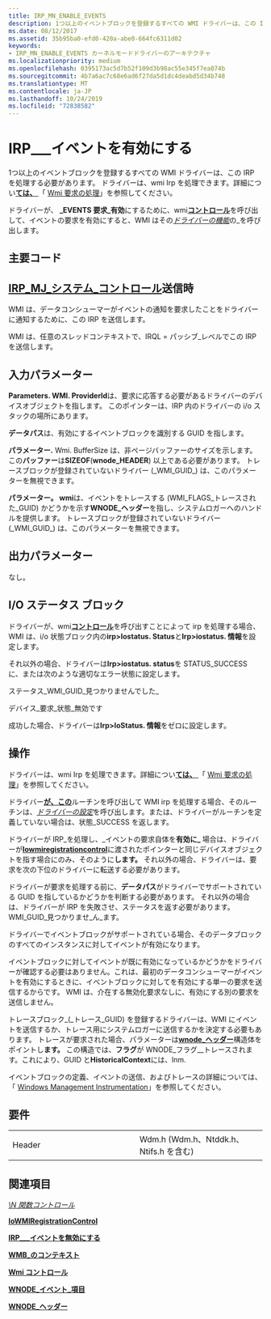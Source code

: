```yaml
---
title: IRP_MN_ENABLE_EVENTS
description: 1つ以上のイベントブロックを登録するすべての WMI ドライバーは、この IRP を処理する必要があります。
ms.date: 08/12/2017
ms.assetid: 35b95ba0-efd0-420a-abe0-664fc6311d02
keywords:
- IRP_MN_ENABLE_EVENTS カーネルモードドライバーのアーキテクチャ
ms.localizationpriority: medium
ms.openlocfilehash: 0395173ac5d7b52f109d3b98ac55e345f7ea074b
ms.sourcegitcommit: 4b7a6ac7c68e6ad6f27da5d1dc4deabd5d34b748
ms.translationtype: MT
ms.contentlocale: ja-JP
ms.lasthandoff: 10/24/2019
ms.locfileid: "72838582"
---
```

# <a name="irp_mn_enable_events"></a>IRP\_\_\_イベントを有効にする


1つ以上のイベントブロックを登録するすべての WMI ドライバーは、この IRP を処理する必要があります。 ドライバーは、wmi Irp を処理できます。詳細につい[**ては、** ](https://docs.microsoft.com/windows-hardware/drivers/ddi/wmilib/nf-wmilib-wmisystemcontrol) 「 [Wmi 要求の処理](https://docs.microsoft.com/windows-hardware/drivers/kernel/handling-wmi-requests)」を参照してください。

ドライバーが、 **\_EVENTS 要求\_有効**にするために、wmi[**コントロール**](https://docs.microsoft.com/windows-hardware/drivers/ddi/wmilib/nf-wmilib-wmisystemcontrol)を呼び出して、イベントの要求を有効にすると、WMI はその[*ドライバーの機能*](https://docs.microsoft.com/windows-hardware/drivers/ddi/wmilib/nc-wmilib-wmi_function_control_callback)の\_を呼び出します。

<a name="major-code"></a>主要コード
----------

[**IRP\_MJ\_システム\_コントロール**](irp-mj-system-control.md)送信時
---------

WMI は、データコンシューマーがイベントの通知を要求したことをドライバーに通知するために、この IRP を送信します。

WMI は、任意のスレッドコンテキストで、IRQL = パッシブ\_レベルでこの IRP を送信します。

## <a name="input-parameters"></a>入力パラメーター


**Parameters. WMI. ProviderId**は、要求に応答する必要があるドライバーのデバイスオブジェクトを指します。 このポインターは、IRP 内のドライバーの i/o スタックの場所にあります。

**データパス**は、有効にするイベントブロックを識別する GUID を指します。

**パラメーター.** Wmi. BufferSize は、非ページバッファーのサイズを示します。この**バッファー**は**SIZEOF**(**wnode\_HEADER**) 以上である必要があります。 トレースブロックが登録されていないドライバー (\_WMI\_GUID\_) は、このパラメーターを無視できます。

**パラメーター。 wmi**は、イベントをトレースする (WMI\_FLAGS\_トレースされた\_GUID) かどうかを示す**WNODE\_ヘッダー**を指し、システムロガーへのハンドルを提供します。 トレースブロックが登録されていないドライバー (\_WMI\_GUID\_) は、このパラメーターを無視できます。

## <a name="output-parameters"></a>出力パラメーター


なし。

## <a name="io-status-block"></a>I/O ステータス ブロック


ドライバーが、wmi[**コントロール**](https://docs.microsoft.com/windows-hardware/drivers/ddi/wmilib/nf-wmilib-wmisystemcontrol)を呼び出すことによって irp を処理する場合、WMI は、i/o 状態ブロック内の**irp&gt;Iostatus. Status**と**Irp&gt;iostatus. 情報**を設定します。

それ以外の場合、ドライバーは**Irp&gt;iostatus. status**を STATUS\_SUCCESS に、または次のような適切なエラー状態に設定します。

ステータス\_WMI\_GUID\_見つかりませんでした\_

デバイス\_要求\_状態\_無効です

成功した場合、ドライバーは**Irp&gt;IoStatus. 情報**をゼロに設定します。

<a name="operation"></a>操作
---------

ドライバーは、wmi Irp を処理できます。詳細につい[**ては、** ](https://docs.microsoft.com/windows-hardware/drivers/ddi/wmilib/nf-wmilib-wmisystemcontrol) 「 [Wmi 要求の処理](https://docs.microsoft.com/windows-hardware/drivers/kernel/handling-wmi-requests)」を参照してください。

ドライバー[**が、この**](https://docs.microsoft.com/windows-hardware/drivers/ddi/wmilib/nf-wmilib-wmisystemcontrol)ルーチンを呼び出して WMI irp を処理する場合、そのルーチンは、[*ドライバーの設定*](https://docs.microsoft.com/windows-hardware/drivers/ddi/wmilib/nc-wmilib-wmi_function_control_callback)を呼び出します。または、ドライバーがルーチンを定義していない場合は、状態\_SUCCESS を返します。

ドライバーが IRP\_を処理し、\_イベントの要求自体を**有効に\_** 場合は、ドライバーが[**Iowmiregistrationcontrol**](https://docs.microsoft.com/windows-hardware/drivers/ddi/wdm/nf-wdm-iowmiregistrationcontrol)に渡されたポインターと同じデバイスオブジェクトを指す場合にのみ、そのように**します。** それ以外の場合、ドライバーは、要求を次の下位のドライバーに転送する必要があります。

ドライバーが要求を処理する前に、**データパス**がドライバーでサポートされている GUID を指しているかどうかを判断する必要があります。 それ以外の場合は、ドライバーが IRP を失敗させ、ステータスを返す必要があります。 WMI\_GUID\_見つかりませ\_ん\_ます。

ドライバーでイベントブロックがサポートされている場合、そのデータブロックのすべてのインスタンスに対してイベントが有効になります。

イベントブロックに対してイベントが既に有効になっているかどうかをドライバーが確認する必要はありません。これは、最初のデータコンシューマーがイベントを有効にするときに、イベントブロックに対してを有効にする単一の要求を送信するからです。 WMI は、介在する無効化要求なしに、有効にする別の要求を送信しません。

トレースブロック\_(\_トレース\_GUID) を登録するドライバーは、WMI にイベントを送信するか、トレース用にシステムロガーに送信するかを決定する必要もあります。 トレースが要求された場合、パラメーターは[**wnode\_ヘッダー**](https://docs.microsoft.com/windows-hardware/drivers/ddi/wmistr/ns-wmistr-_wnode_header)構造体をポイントし**ます。** この構造では、**フラグ**が WNODE\_フラグ\_\_トレースされます。これにより、GUID と**HistoricalContext**には、lnm.

イベントブロックの定義、イベントの送信、およびトレースの詳細については、「 [Windows Management Instrumentation](https://docs.microsoft.com/windows-hardware/drivers/kernel/implementing-wmi)」を参照してください。

<a name="requirements"></a>要件
------------

<table>
<colgroup>
<col width="50%" />
<col width="50%" />
</colgroup>
<tbody>
<tr class="odd">
<td><p>Header</p></td>
<td>Wdm.h (Wdm.h、Ntddk.h、Ntifs.h を含む)</td>
</tr>
</tbody>
</table>

## <a name="see-also"></a>関連項目


[ *\N 関数コントロール*](https://docs.microsoft.com/windows-hardware/drivers/ddi/wmilib/nc-wmilib-wmi_function_control_callback)

[**IoWMIRegistrationControl**](https://docs.microsoft.com/windows-hardware/drivers/ddi/wdm/nf-wdm-iowmiregistrationcontrol)

[**IRP\_\_\_イベントを無効にする**](irp-mn-disable-events.md)

[**WMB\_のコンテキスト**](https://docs.microsoft.com/windows-hardware/drivers/ddi/wmilib/ns-wmilib-_wmilib_context)

[**Wmi コントロール**](https://docs.microsoft.com/windows-hardware/drivers/ddi/wmilib/nf-wmilib-wmisystemcontrol)

[**WNODE\_イベント\_項目**](https://docs.microsoft.com/windows-hardware/drivers/ddi/wmistr/ns-wmistr-tagwnode_event_item)

[**WNODE\_ヘッダー**](https://docs.microsoft.com/windows-hardware/drivers/ddi/wmistr/ns-wmistr-_wnode_header)

 

 




